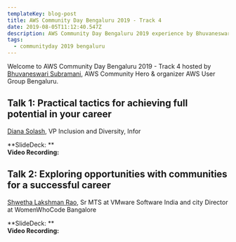 ```yaml
---
templateKey: blog-post
title: AWS Community Day Bengaluru 2019 - Track 4
date: 2019-08-05T11:12:40.547Z
description: AWS Community Day Bengaluru 2019 experience by Bhuvaneswari Subramani
tags:
  - communityday 2019 bengaluru
---
```

Welcome to AWS Community Day Bengaluru 2019 - Track 4 hosted by [Bhuvaneswari Subramani](https://www.linkedin.com/in/bhuvanas/), AWS Community Hero & organizer AWS User Group Bengaluru.

## Talk 1: Practical tactics for achieving full potential in your career

[Diana Solash](https://www.linkedin.com/in/diana-cruz-solash-4452336/), VP Inclusion and Diversity, Infor 

**SlideDeck: **\
**Video Recording:**

<Photo>

## Talk 2: Exploring opportunities with communities for a successful career

[Shwetha Lakshman Rao](https://www.linkedin.com/in/shwetha-lakshman-rao-a4a59015/), Sr MTS at VMware Software India and city Director at WomenWhoCode Bangalore

**SlideDeck: **\
**Video Recording:**

<Photo>
